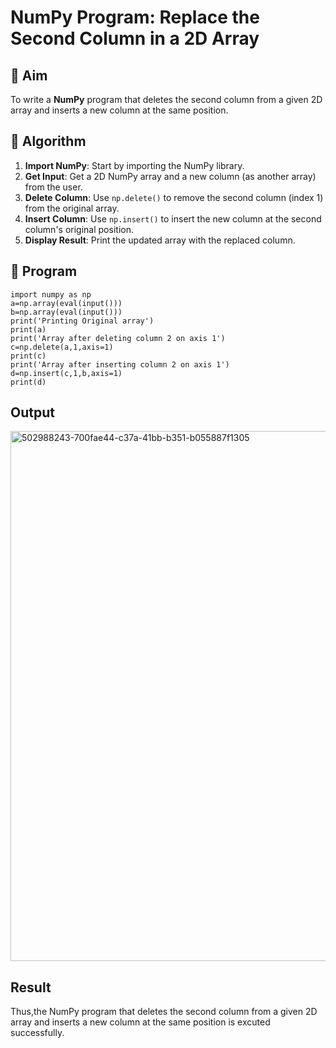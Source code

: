 # NumPy Program: Replace the Second Column in a 2D Array

## 🎯 Aim
To write a **NumPy** program that deletes the second column from a given 2D array and inserts a new column at the same position.

## 🧠 Algorithm
1. **Import NumPy**: Start by importing the NumPy library.
2. **Get Input**: Get a 2D NumPy array and a new column (as another array) from the user.
3. **Delete Column**: Use `np.delete()` to remove the second column (index 1) from the original array.
4. **Insert Column**: Use `np.insert()` to insert the new column at the second column's original position.
5. **Display Result**: Print the updated array with the replaced column.

## 🧾 Program
```
import numpy as np
a=np.array(eval(input()))
b=np.array(eval(input()))
print('Printing Original array')
print(a)
print('Array after deleting column 2 on axis 1')
c=np.delete(a,1,axis=1)
print(c)
print('Array after inserting column 2 on axis 1')
d=np.insert(c,1,b,axis=1)
print(d)

```


## Output
<img width="1176" height="848" alt="502988243-700fae44-c37a-41bb-b351-b055887f1305" src="https://github.com/user-attachments/assets/9b8683bc-ab22-4015-8a95-266d34f2045f" />



## Result
Thus,the NumPy program that deletes the second column from a given 2D array and inserts a new column at the same position is excuted successfully.
